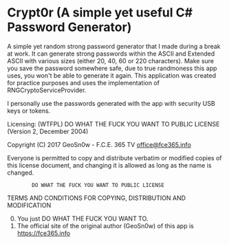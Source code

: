 # Crypt0r (A simple yet useful C# Password Generator)
A simple yet random strong password generator that I made during a break at work. It can generate strong passwords within the ASCII and Extended ASCII with various sizes (either 20, 40, 60 or 220 characters). Make sure you save the password somewhere safe, due to true randmoness this app uses, you won't be able to generate it again. This application was created for practice purposes and uses the implementation of RNGCryptoServiceProvider.

I personally use the passwords generated with the app with security USB keys or tokens.

Licensing:
(WTFPL) DO WHAT THE FUCK YOU WANT TO PUBLIC LICENSE (Version 2, December 2004) 

 Copyright (C) 2017 GeoSn0w - F.C.E. 365 TV <office@fce365.info> 

 Everyone is permitted to copy and distribute verbatim or modified 
 copies of this license document, and changing it is allowed as long 
 as the name is changed. 

            DO WHAT THE FUCK YOU WANT TO PUBLIC LICENSE 
   TERMS AND CONDITIONS FOR COPYING, DISTRIBUTION AND MODIFICATION 

  0. You just DO WHAT THE FUCK YOU WANT TO.
  1. The official site of the original author (GeoSn0w) of this app is https://fce365.info
